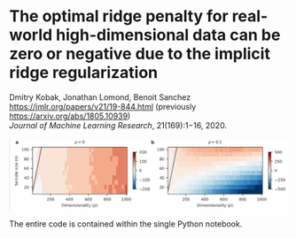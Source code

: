# The optimal ridge penalty for real-world high-dimensional data can be zero or negative due to the implicit ridge regularization
Dmitry Kobak, Jonathan Lomond, Benoit Sanchez  
https://jmlr.org/papers/v21/19-844.html (previously https://arxiv.org/abs/1805.10939)  
*Journal of Machine Learning Research*, 21(169):1−16, 2020.

![optimal lambdas](cover.png)

The entire code is contained within the single Python notebook.
